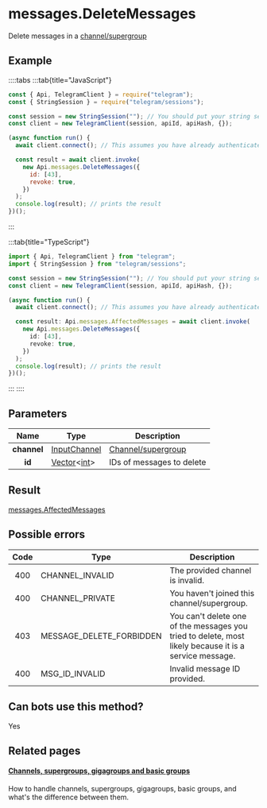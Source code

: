 # messages.DeleteMessages

Delete messages in a [channel/supergroup](https://core.telegram.org/api/channel)

## Example

::::tabs
:::tab{title="JavaScript"}

```js
const { Api, TelegramClient } = require("telegram");
const { StringSession } = require("telegram/sessions");

const session = new StringSession(""); // You should put your string session here
const client = new TelegramClient(session, apiId, apiHash, {});

(async function run() {
  await client.connect(); // This assumes you have already authenticated with .start()

  const result = await client.invoke(
    new Api.messages.DeleteMessages({
      id: [43],
      revoke: true,
    })
  );
  console.log(result); // prints the result
})();
```

:::

:::tab{title="TypeScript"}

```ts
import { Api, TelegramClient } from "telegram";
import { StringSession } from "telegram/sessions";

const session = new StringSession(""); // You should put your string session here
const client = new TelegramClient(session, apiId, apiHash, {});

(async function run() {
  await client.connect(); // This assumes you have already authenticated with .start()

  const result: Api.messages.AffectedMessages = await client.invoke(
    new Api.messages.DeleteMessages({
      id: [43],
      revoke: true,
    })
  );
  console.log(result); // prints the result
})();
```

:::
::::

## Parameters

|    Name     | Type                                                                                           | Description                                                 |
| :---------: | ---------------------------------------------------------------------------------------------- | ----------------------------------------------------------- |
| **channel** | [InputChannel](https://core.telegram.org/type/InputChannel)                                    | [Channel/supergroup](https://core.telegram.org/api/channel) |
|   **id**    | [Vector](https://core.telegram.org/type/Vector%20t)<[int](https://core.telegram.org/type/int)> | IDs of messages to delete                                   |

## Result

[messages.AffectedMessages](https://core.telegram.org/type/messages.AffectedMessages)

## Possible errors

| Code | Type                     | Description                                                                                            |
| :--: | ------------------------ | ------------------------------------------------------------------------------------------------------ |
| 400  | CHANNEL_INVALID          | The provided channel is invalid.                                                                       |
| 400  | CHANNEL_PRIVATE          | You haven't joined this channel/supergroup.                                                            |
| 403  | MESSAGE_DELETE_FORBIDDEN | You can't delete one of the messages you tried to delete, most likely because it is a service message. |
| 400  | MSG_ID_INVALID           | Invalid message ID provided.                                                                           |

## Can bots use this method?

Yes

## Related pages

#### [Channels, supergroups, gigagroups and basic groups](https://core.telegram.org/api/channel)

How to handle channels, supergroups, gigagroups, basic groups, and what's the difference between them.
